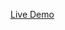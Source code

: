 <a href="https://nyxiamin.github.io/bootstrap-lab/bootstrap-lab/" title="Live Demo"
target="_blank">Live Demo</a>
